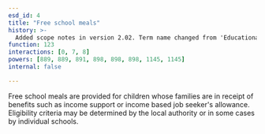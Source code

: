 ```yaml
---
esd_id: 4
title: "Free school meals"
history: >-
  Added scope notes in version 2.02. Term name changed from 'Educational awards and benefits - free school meals' to 'Education - grants - free school meals' in version 3.00. Scope notes amended in version 3.05. Term name changed to 'Free school meals' in version 4.00. 
function: 123
interactions: [0, 7, 8]
powers: [889, 889, 891, 898, 898, 898, 1145, 1145]
internal: false

---
```


Free school meals are provided for children whose families are in receipt of benefits such as income support or income based job seeker's allowance. Eligibility criteria may be determined by the local authority or in some cases by individual schools.

